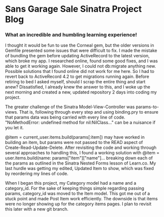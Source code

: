 # Sans Garage Sale Sinatra Project Blog

### What an incredible and humbling learning experience!

I thought it would be fun to use the Corneal gem, but the older versions in Gemfile presented some issues that were difficult to fix. I made the mistake of bundling the gem before updating ActiveRecord to the latest version, which broke my app. I researched online, found some good fixes, and I was able to get it working again. However, I could not db:migrate anything new. Possible solutions that I found online did not work for me here. So I had to revert back to ActiveRecord 4.2 to get migrations running again. Before retiring to bed I asked myself, should I scrap the entire thing and start anew? Dissatisfied, I already knew the answer to this, and I woke up the next morning and created a new, updated repository 2 days into coding my project.

The greater challenge of the Sinatra Model-View-Controller was params-to-views. That is, following through every step and using binding.pry to ensure that params data was being carried with every line of code. "NoMethodError: undefined method for nil:NilClass..." can be a nuisance if you let it. 

@item = current_user.items.build(params[:item]) may have worked in building an item, but params were not passed to the READ aspect of Create-Read-Update-Delete. After revisiting the code and working through several approaches to handling this, I found a working solution with @item = user.items.build(name: params["item"]["name"]... breaking down each of the params as outlined in the Sinatra Nested Forms lesson of Learn.co. My last hurdle was getting my edited, Updated Item to show, which was fixed by reordering my lines of code.

When I began this project, my Category model had a name and a category_id. For the sake of keeping things simple regarding passing params, category_id was moved to the Item model. This got me out of a stuck point and made Post Item work efficiently. The downside is that items were no longer showing up for the category items pages. I plan to revisit this later with a new git branch.